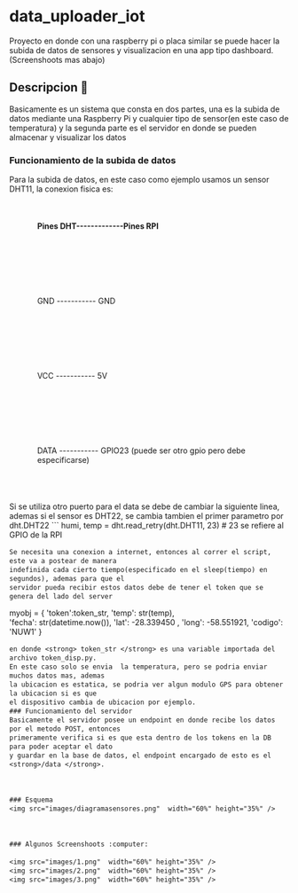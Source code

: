 # data_uploader_iot
Proyecto en donde con una raspberry pi o placa similar se puede hacer la subida de datos de sensores y visualizacion en una app tipo dashboard. (Screenshoots mas abajo)

## Descripcion :scroll:
Basicamente es un sistema que consta en dos partes, una es la subida de datos mediante una 
Raspberry Pi y cualquier tipo de sensor(en este caso de temperatura) y la segunda parte es el
servidor en donde se pueden almacenar y visualizar los datos 

### Funcionamiento de la subida de datos 
Para la subida de datos, en este caso como ejemplo usamos un sensor DHT11, la conexion fisica es: <br>
   <p style='margin: 10%'>    <strong> Pines DHT-------------Pines RPI </strong> </p> <br>
   <p style='margin: 10%'>     GND   -----------   GND  </p>   <br>
   <p style='margin: 10%'>    VCC   -----------   5V    </p>  <br>
   <p style='margin: 10%'>        DATA  -----------  GPIO23 (puede ser otro gpio pero debe especificarse) </p> <br>
Si se utiliza otro puerto para el data se debe de cambiar la siguiente linea,      <br>
ademas si el sensor es DHT22, se cambia tambien el primer parametro por dht.DHT22 
```
humi, temp = dht.read_retry(dht.DHT11, 23) # 23 se refiere al GPIO de la RPI

```
Se necesita una conexion a internet, entonces al correr el script, este va a postear de manera 
indefinida cada cierto tiempo(especificado en el sleep(tiempo) en segundos), ademas para que el 
servidor pueda recibir estos datos debe de tener el token que se genera del lado del server
```
myobj = { 
                'token':token_str,
                'temp': str(temp),  
                'fecha': str(datetime.now()),
                'lat': -28.339450 , 
                'long':  -58.551921,
                'codigo': 'NUW1'
        }
```
en donde <strong> token_str </strong> es una variable importada del archivo token_disp.py. 
En este caso solo se envia  la temperatura, pero se podria enviar muchos datos mas, ademas 
la ubicacion es estatica, se podria ver algun modulo GPS para obtener la ubicacion si es que 
el dispositivo cambia de ubicacion por ejemplo. 
### Funcionamiento del servidor 
Basicamente el servidor posee un endpoint en donde recibe los datos por el metodo POST, entonces 
primeramente verifica si es que esta dentro de los tokens en la DB para poder aceptar el dato 
y guardar en la base de datos, el endpoint encargado de esto es el <strong>/data </strong>.



### Esquema 
<img src="images/diagramasensores.png"  width="60%" height="35%" />



### Algunos Screenshoots :computer:

<img src="images/1.png"  width="60%" height="35%" />
<img src="images/2.png"  width="60%" height="35%" />
<img src="images/3.png"  width="60%" height="35%" />
